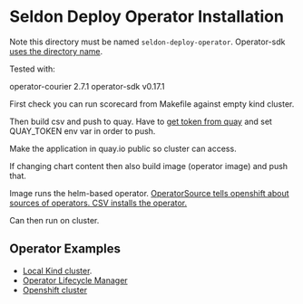 # Seldon Deploy Operator Installation

Note this directory must be named `seldon-deploy-operator`. Operator-sdk [uses the directory name](https://github.com/operator-framework/operator-sdk/issues/2333).

Tested with: 

operator-courier 2.7.1
operator-sdk v0.17.1

First check you can run scorecard from Makefile against empty kind cluster.

Then build csv and push to quay. Have to [get token from quay](https://github.com/operator-framework/community-operators/blob/master/docs/testing-operators.md#quay-login) and set QUAY_TOKEN env var in order to push.

Make the application in quay.io public so cluster can access.

If changing chart content then also build image (operator image) and push that.

Image runs the helm-based operator. [OperatorSource tells openshift about sources of operators. CSV installs the operator.](https://github.com/tmckayus/olm-testing-example)

Can then run on cluster.

## Operator Examples

 * [Local Kind cluster](docs/samples/operator/local/README.md).
 * [Operator Lifecycle Manager](docs/samples/operator/olm/README.md)
 * [Openshift cluster](docs/samples/operator/openshift/README.md)

